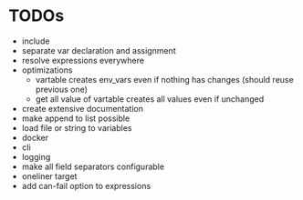 
# TODOs

- include
- separate var declaration and assignment
- resolve expressions everywhere
- optimizations
    - vartable creates env_vars even if nothing has changes (should reuse previous one)
    - get all value of vartable creates all values even if unchanged
- create extensive documentation
- make append to list possible
- load file or string to variables
- docker
- cli
- logging
- make all field separators configurable
- oneliner target
- add can-fail option to expressions
